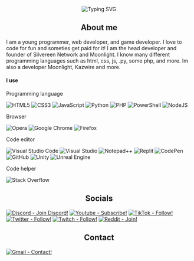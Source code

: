 
<p style="text-align: center;><a href="https://git.io/typing-svg"><img src="https://readme-typing-svg.herokuapp.com?font=Fira+Code&pause=1000&color=00F72F&center=true&width=435&lines=Hello!+I+am+Silvereen;Web+Developer;Codes+in+HTML%2C+CSS%2C+and+JS;Developer+of+Silvereen+Network;Also+created+Moonlight;Check+me+out!+https%3A%2F%2Fsilvereen.net" alt="Typing SVG" /></a></p>
<h2 style="text-align: center">About me</h2>
<p>I am a young programmer, web developer, and game developer. I love to code for fun and someties get paid for it! I am the head developer and founder of Silvereen Network and Moonlight. I know many different programming languages such as html, css, js, .py, some php, and more. Im also a developer Moonlight, Kazwire and more.
<h4>I use</h4>
<p>Programming language</p>

![HTML5](https://img.shields.io/badge/html5-%23E34F26.svg?style=for-the-badge&logo=html5&logoColor=white)
![CSS3](https://img.shields.io/badge/css3-%231572B6.svg?style=for-the-badge&logo=css3&logoColor=white)
![JavaScript](https://img.shields.io/badge/javascript-%23323330.svg?style=for-the-badge&logo=javascript&logoColor=%23F7DF1E)
![Python](https://img.shields.io/badge/python-3670A0?style=for-the-badge&logo=python&logoColor=ffdd54)
![PHP](https://img.shields.io/badge/php-%23777BB4.svg?style=for-the-badge&logo=php&logoColor=white)
![PowerShell](https://img.shields.io/badge/PowerShell-%235391FE.svg?style=for-the-badge&logo=powershell&logoColor=white)
![NodeJS](https://img.shields.io/badge/node.js-6DA55F?style=for-the-badge&logo=node.js&logoColor=white)

<p>Browser</p>

![Opera](https://img.shields.io/badge/Opera-FF1B2D?style=for-the-badge&logo=Opera&logoColor=white)
![Google Chrome](https://img.shields.io/badge/Google%20Chrome-4285F4?style=for-the-badge&logo=GoogleChrome&logoColor=white)
![Firefox](https://img.shields.io/badge/Firefox-FF7139?style=for-the-badge&logo=Firefox-Browser&logoColor=white)

<p>Code editor</p>

![Visual Studio Code](https://img.shields.io/badge/Visual%20Studio%20Code-0078d7.svg?style=for-the-badge&logo=visual-studio-code&logoColor=white)
![Visual Studio](https://img.shields.io/badge/Visual%20Studio-5C2D91.svg?style=for-the-badge&logo=visual-studio&logoColor=white)
![Notepad++](https://img.shields.io/badge/Notepad++-90E59A.svg?style=for-the-badge&logo=notepad%2b%2b&logoColor=black)
![Replit](https://img.shields.io/badge/Replit-DD1200?style=for-the-badge&logo=Replit&logoColor=white)
![CodePen](https://img.shields.io/badge/Codepen-000000?style=for-the-badge&logo=codepen&logoColor=white)
![GitHub](https://img.shields.io/badge/github-%23121011.svg?style=for-the-badge&logo=github&logoColor=white)
![Unity](https://img.shields.io/badge/unity-%23000000.svg?style=for-the-badge&logo=unity&logoColor=white)
![Unreal Engine](https://img.shields.io/badge/unrealengine-%23313131.svg?style=for-the-badge&logo=unrealengine&logoColor=white)

<p>Code helper</p>

![Stack Overflow](https://img.shields.io/badge/-Stackoverflow-FE7A16?style=for-the-badge&logo=stack-overflow&logoColor=white)


<h2 style="text-align: center">Socials</h2>

[![Discord - Join Discord!](https://img.shields.io/badge/Discord-Join_Discord!-7289da?style=for-the-badge)](https://discord.gg/xSvPDTYS4n)
[![Youtube - Subscribe!](https://img.shields.io/badge/Youtube-Subscribe!-ff0000?style=for-the-badge)](https://www.youtube.com/@silvereennetwork?Sub_Confirmation=1)
[![TikTok - Follow!](https://img.shields.io/badge/TikTok-Follow!-ee1d52?style=for-the-badge)](https://www.tiktok.com/@silvereenofficial)
[![Twitter - Follow!](https://img.shields.io/badge/Twitter-Follow!-00acee?style=for-the-badge)](https://twitter.com/silvereengames)
[![Twitch - Follow!](https://img.shields.io/badge/Twitch-Follow!-9146ff?style=for-the-badge)](https://www.twitch.tv/silvereengames)
[![Reddit - Join!](https://img.shields.io/badge/Reddit-Join!-ff5700?style=for-the-badge)](https://www.reddit.com/user/silvereenoffical/)

<h2 style="text-align: center">Contact</h2>

[![Gmail - Contact!](https://img.shields.io/badge/Gmail-Contact!-fbbc05?style=for-the-badge)](https://mailto:silvereen@silvereen.net)
